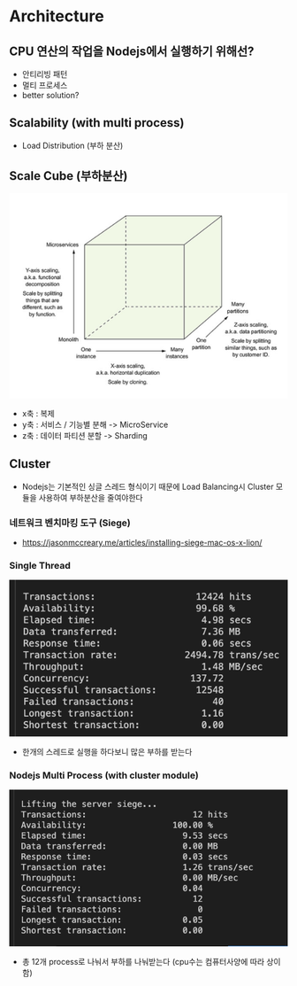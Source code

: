 # Architecture

## CPU 연산의 작업을 Nodejs에서 실행하기 위해선?
- 안티리빙 패턴
- 멀티 프로세스
- better solution?

## Scalability (with multi process)
- Load Distribution (부하 분산)


## Scale Cube (부하분산)
![screenshot](./public/scale-cube.png)
- x축 : 복제
- y축 : 서비스 / 기능별 분해 -> MicroService
- z축 : 데이터 파티션 분할 -> Sharding

## Cluster
- Nodejs는 기본적인 싱글 스레드 형식이기 때문에 Load Balancing시 Cluster 모듈을 사용하여 부하분산을 줄여야한다

### 네트워크 벤치마킹 도구 (Siege)
- https://jasonmccreary.me/articles/installing-siege-mac-os-x-lion/

### Single Thread
![screenshot](./public/single.png)
- 한개의 스레드로 실행을 하다보니 많은 부하를 받는다

### Nodejs Multi Process (with cluster module)
![screenshot](./public/multi.png)
- 총 12개 process로 나눠서 부하를 나눠받는다 (cpu수는 컴퓨터사양에 따라 상이함)